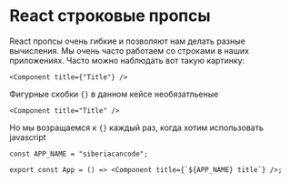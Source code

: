 # React строковые пропсы

React пропсы очень гибкие и позволяют нам делать разные вычисления. Мы очень часто работаем со строками в наших приложениях. Часто можно наблюдать вот такую картинку:

```tsx
<Component title={"Title"} />
```

Фигурные скобки `{}` в данном кейсе необязатльеные

```tsx
<Component title="Title" />
```

Но мы возращаемся к `{}` каждый раз, когда хотим использовать javascript

```tsx
const APP_NAME = "siberiacancode";

export const App = () => <Component title={`${APP_NAME} title`} />;
```
